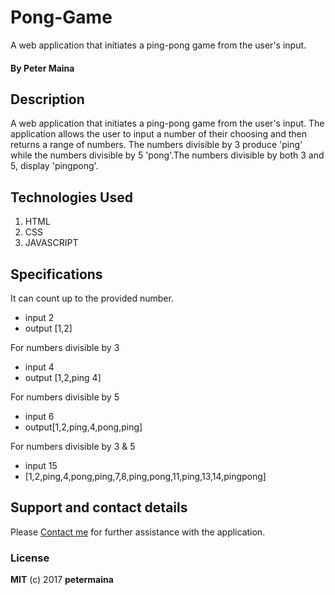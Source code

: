 # Pong-Game
A web application that initiates a ping-pong game from the user's input.

#### By **Peter Maina**

## Description

A web application that initiates a ping-pong game from the user's input. The application allows the user to input a number of their choosing and then returns a range of numbers. The numbers divisible by 3 produce 'ping' while the numbers divisible by 5 'pong'.The numbers divisible by both 3 and 5, display 'pingpong'.


## Technologies Used

<ol>
<li>HTML</li>
<li>CSS</li>
<li>JAVASCRIPT</li>
</ol>

## Specifications

It can count up to the provided number.
- input 2
- output [1,2]

For numbers divisible by 3
- input 4
- output [1,2,ping 4]

For numbers divisible by 5
- input 6
- output[1,2,ping,4,pong,ping]

For numbers divisible by 3 & 5
- input 15
- [1,2,ping,4,pong,ping,7,8,ping,pong,11,ping,13,14,pingpong]


## Support and contact details

Please <a href="https://github.com/petersoleeh">Contact me</a> for further assistance with the application.

### License



**MIT** (c) 2017 **petermaina**
  
